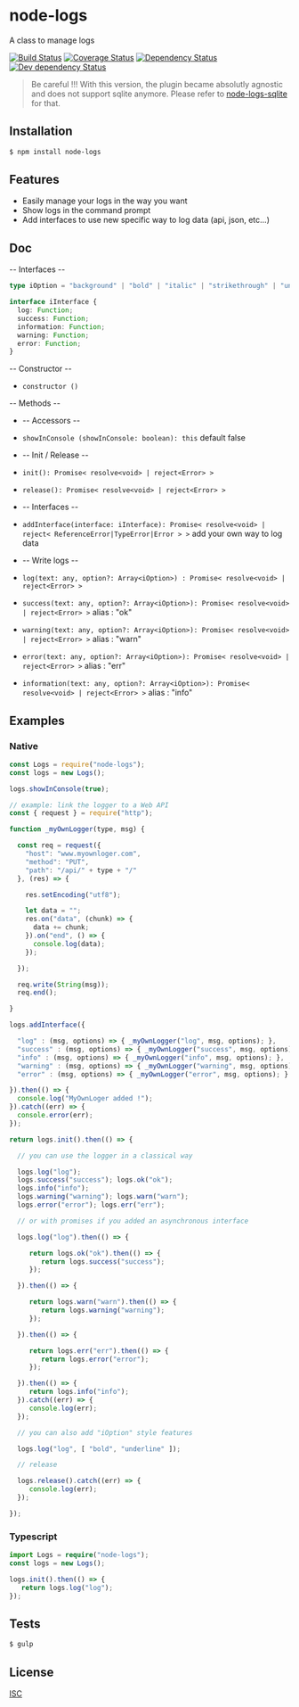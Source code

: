 # node-logs
A class to manage logs

[![Build Status](https://api.travis-ci.org/Psychopoulet/node-logs.svg?branch=master)](https://travis-ci.org/Psychopoulet/node-logs)
[![Coverage Status](https://coveralls.io/repos/github/Psychopoulet/node-logs/badge.svg?branch=master)](https://coveralls.io/github/Psychopoulet/node-logs)
[![Dependency Status](https://david-dm.org/Psychopoulet/node-logs/status.svg)](https://david-dm.org/Psychopoulet/node-logs)
[![Dev dependency Status](https://david-dm.org/Psychopoulet/node-logs/dev-status.svg)](https://david-dm.org/Psychopoulet/node-logs?type=dev)

> Be careful !!! With this version, the plugin became absolutly agnostic and does not support sqlite anymore. Please refer to [node-logs-sqlite](https://github.com/Psychopoulet/node-logs-sqlite) for that.

## Installation

```bash
$ npm install node-logs
```

## Features

  * Easily manage your logs in the way you want
  * Show logs in the command prompt
  * Add interfaces to use new specific way to log data (api, json, etc...)

## Doc

-- Interfaces --

```typescript
type iOption = "background" | "bold" | "italic" | "strikethrough" | "underline";

interface iInterface {
  log: Function;
  success: Function;
  information: Function;
  warning: Function;
  error: Function;
}
```

-- Constructor --

* ``` constructor () ```

-- Methods --

* -- Accessors --
* ``` showInConsole (showInConsole: boolean): this ``` default false

* -- Init / Release --
* ``` init(): Promise< resolve<void> | reject<Error> > ```
* ``` release(): Promise< resolve<void> | reject<Error> > ```

* -- Interfaces --
* ``` addInterface(interface: iInterface): Promise< resolve<void> | reject< ReferenceError|TypeError|Error > > ``` add your own way to log data

* -- Write logs --
* ``` log(text: any, option?: Array<iOption>) : Promise< resolve<void> | reject<Error> > ```
* ``` success(text: any, option?: Array<iOption>): Promise< resolve<void> | reject<Error> > ``` alias : "ok"
* ``` warning(text: any, option?: Array<iOption>): Promise< resolve<void> | reject<Error> > ``` alias : "warn"
* ``` error(text: any, option?: Array<iOption>): Promise< resolve<void> | reject<Error> > ``` alias : "err"
* ``` information(text: any, option?: Array<iOption>): Promise< resolve<void> | reject<Error> > ``` alias : "info"

## Examples

### Native

```javascript
const Logs = require("node-logs");
const logs = new Logs();
```

```javascript
logs.showInConsole(true);
```

```javascript
// example: link the logger to a Web API
const { request } = require("http");

function _myOwnLogger(type, msg) {

  const req = request({
    "host": "www.myownloger.com",
    "method": "PUT",
    "path": "/api/" + type + "/"
  }, (res) => {

    res.setEncoding("utf8");

    let data = "";
    res.on("data", (chunk) => {
      data += chunk;
    }).on("end", () => {
      console.log(data);
    });

  });

  req.write(String(msg));
  req.end();

}

logs.addInterface({

  "log" : (msg, options) => { _myOwnLogger("log", msg, options); },
  "success" : (msg, options) => { _myOwnLogger("success", msg, options); },
  "info" : (msg, options) => { _myOwnLogger("info", msg, options); },
  "warning" : (msg, options) => { _myOwnLogger("warning", msg, options); },
  "error" : (msg, options) => { _myOwnLogger("error", msg, options); }

}).then(() => {
  console.log("MyOwnLoger added !");
}).catch((err) => {
  console.error(err);
});
```

```javascript
return logs.init().then(() => {

  // you can use the logger in a classical way

  logs.log("log");
  logs.success("success"); logs.ok("ok");
  logs.info("info");
  logs.warning("warning"); logs.warn("warn");
  logs.error("error"); logs.err("err");

  // or with promises if you added an asynchronous interface

  logs.log("log").then(() => {

     return logs.ok("ok").then(() => {
        return logs.success("success");
     });

  }).then(() => {

     return logs.warn("warn").then(() => {
        return logs.warning("warning");
     });

  }).then(() => {

     return logs.err("err").then(() => {
        return logs.error("error");
     });

  }).then(() => {
     return logs.info("info");
  }).catch((err) => {
     console.log(err);
  });

  // you can also add "iOption" style features

  logs.log("log", [ "bold", "underline" ]);

  // release

  logs.release().catch((err) => {
     console.log(err);
  });

});
```

### Typescript

```typescript
import Logs = require("node-logs");
const logs = new Logs();

logs.init().then(() => {
   return logs.log("log");
});
```

## Tests

```bash
$ gulp
```

## License

  [ISC](LICENSE)
